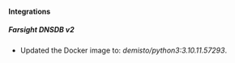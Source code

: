 #### Integrations
##### Farsight DNSDB v2
- Updated the Docker image to: *demisto/python3:3.10.11.57293*.
